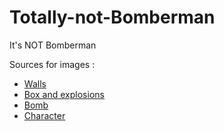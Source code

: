 # Totally-not-Bomberman
It's NOT Bomberman

Sources for images :
- [Walls](https://opengameart.org/content/16x16-pixel-art-dungeon-wall-and-cobblestone-floor-tiles)
- [Box and explosions](https://opengameart.org/content/bomb-party-the-second-expansion)
- [Bomb](https://opengameart.org/content/oldschool-bomb)
- [Character](https://opengameart.org/content/base-character-spritesheet-16x16)